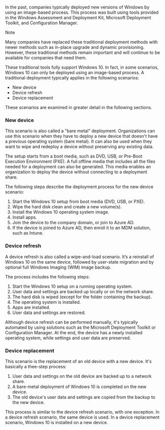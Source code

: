 In the past, companies typically deployed new versions of Windows by using an image-based process. This process was built using tools provided in the Windows Assessment and Deployment Kit, Microsoft Deployment Toolkit, and Configuration Manager.

> [!NOTE]
> Many companies have replaced these traditional deployment methods with newer methods such as in-place upgrade and dynamic provisioning. However, these traditional methods remain important and will continue to be available for companies that need them.

These traditional tools fully support Windows 10. In fact, in some scenarios, Windows 10 can only be deployed using an image-based process. A traditional deployment typically applies in the following scenarios:

 -  New device
 -  Device refresh
 -  Device replacement

These scenarios are examined in greater detail in the following sections.

### New device

This scenario is also called a "bare metal" deployment. Organizations can use this scenario when they have to deploy a new device that doesn't have a previous operating system (bare metal). It can also be used when they want to wipe and redeploy a device without preserving any existing data.

The setup starts from a boot media, such as DVD, USB, or Pre-Boot Execution Environment (PXE). A full offline media that includes all the files needed for a deployment can also be generated. This media enables an organization to deploy the device without connecting to a deployment share.

The following steps describe the deployment process for the new device scenario:

1.  Start the Windows 10 setup from boot media (DVD, USB, or PXE).
2.  Wipe the hard disk clean and create a new volume(s).
3.  Install the Windows 10 operating system image.
4.  Install apps.
5.  Join the device to the company domain, or join to Azure AD.
6.  If the device is joined to Azure AD, then enroll it to an MDM solution, such as Intune.

### Device refresh

A device refresh is also called a wipe-and-load scenario. It’s a reinstall of Windows 10 on the same device, followed by user-state migration and by optional full Windows Imaging (WIM) image backup.

The process includes the following steps:

1.  Start the Windows 10 setup on a running operating system.
2.  User data and settings are backed up locally or on the network share.
3.  The hard disk is wiped (except for the folder containing the backup).
4.  The operating system is installed.
5.  Apps are installed.
6.  User data and settings are restored.

Although device refresh can be performed manually, it's typically automated by using solutions such as the Microsoft Deployment Toolkit or Configuration Manager. At the end, the device has a newly installed operating system, while settings and user data are preserved.

### Device replacement

This scenario is the replacement of an old device with a new device. It's basically a thee-step process:

1.  User data and settings on the old device are backed up to a network share.
2.  A bare-metal deployment of Windows 10 is completed on the new device.
3.  The old device's user data and settings are copied from the backup to the new device.

This process is similar to the device refresh scenario, with one exception. In a device refresh scenario, the same device is used. In a device replacement scenario, Windows 10 is installed on a new device.

